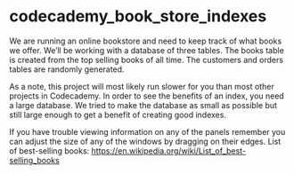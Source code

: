 # codecademy_book_store_indexes
We are running an online bookstore and need to keep track of what books we offer. We’ll be working with a database of three tables. The books table is created from the top selling books of all time. The customers and orders tables are randomly generated.

As a note, this project will most likely run slower for you than most other projects in Codecademy. In order to see the benefits of an index, you need a large database. We tried to make the database as small as possible but still large enough to get a benefit of creating good indexes.

If you have trouble viewing information on any of the panels remember you can adjust the size of any of the windows by dragging on their edges.
List of best-selling books: https://en.wikipedia.org/wiki/List_of_best-selling_books
